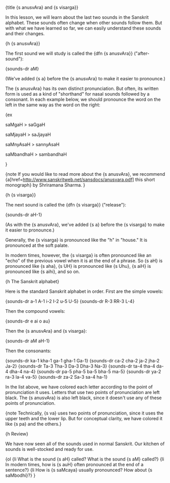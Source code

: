 {title {s anusvAra} and {s visarga}}

In this lesson, we will learn about the last two sounds in the Sanskrit
alphabet. These sounds often change when other sounds follow them. But with
what we have learned so far, we can easily understand these sounds and their
changes.


{h {s anusvAra}}

The first sound we will study is called the {dfn {s anusvAra}} ("after-sound"):

{sounds-dr aM}

(We've added {s a} before the {s anusvAra} to make it easier to pronounce.)

The {s anusvAra} has its own distinct pronunciation. But often, its written
form is used as a kind of "shorthand" for nasal sounds followed by a consonant.
In each example below, we should pronounce the word on the left in the same way
as the word on the right:

{ex

saMgaH > saGgaH

saMjayaH > saJjayaH

saMnyAsaH > sannyAsaH

saMbandhaH > sambandhaH

}

{note
If you would like to read more about the {s anusvAra}, we recommend
{a[href=http://www.sanskritweb.net/sansdocs/anusvara.pdf] this short monograph}
by Shriramana Sharma.
}


{h {s visarga}}

The next sound is called the {dfn {s visarga}} ("release"):

{sounds-dr aH-1}

(As with the {s anusvAra}, we've added {s a} before the {s visarga} to make it
easier to pronounce.)

Generally, the {s visarga} is pronounced like the "h" in "house." It is
pronounced at the soft palate.

In modern times, however, the {s visarga} is often pronounced like an "echo" of
the previous vowel when it is at the end of a phrase. So {s aH} is pronounced
like {s aha}, {s UH} is pronounced like {s Uhu}, {s aiH} is pronounced like {s
aihi}, and so on.


{h The Sanskrit alphabet}

Here is the standard Sanskrit alphabet in order. First are the simple vowels:

{sounds-dr a-1 A-1 i-2 I-2 u-5 U-5}
{sounds-dr R-3 RR-3 L-4}

Then the compound vowels:

{sounds-dr e ai o au}

Then the {s anusvAra} and {s visarga}:

{sounds-dr aM aH-1}

Then the consonants:

{sounds-dr ka-1 kha-1 ga-1 gha-1 Ga-1}
{sounds-dr ca-2 cha-2 ja-2 jha-2 Ja-2}
{sounds-dr Ta-3 Tha-3 Da-3 Dha-3 Na-3}
{sounds-dr ta-4 tha-4 da-4 dha-4 na-4}
{sounds-dr pa-5 pha-5 ba-5 bha-5 ma-5}
{sounds-dr ya-2 ra-3 la-4 va-5}
{sounds-dr za-2 Sa-3 sa-4 ha-1}

In the list above, we have colored each letter according to the point of
pronunciation it uses. Letters that use two points of pronunciation are left
black. The {s anusvAra} is also left black, since it doesn't use any of these
points of pronunciation.

{note Technically, {s va} uses two points of pronunciation, since it uses the
upper teeth and the lower lip. But for conceptual clarity, we have colored it
like {s pa} and the others.}


{h Review}

We have now seen all of the sounds used in normal Sanskrit. Our kitchen of
sounds is well-stocked and ready for use.

{ol
{li What is the sound {s aH} called? What is the sound {s aM} called?}
{li In modern times, how is {s auH} often pronounced at the end of a sentence?}
{li How is {s saMcaya} usually pronounced? How about {s saMbodhi}?}
}
